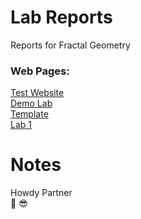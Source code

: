 # Lab Reports
Reports for Fractal Geometry

### Web Pages:
[Test Website](https://cchiltoncarr.github.io/labreports/testwebsite.html) \
[Demo Lab](https://cchiltoncarr.github.io/labreports/testlab.html) \
[Template](https://cchiltoncarr.github.io/labreports/template.html) \
[Lab 1](https://cchiltoncarr.github.io/labreports/lab1.html)

# Notes

Howdy Partner\
🤠 😎
